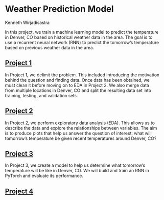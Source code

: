 # Weather Prediction Model
Kenneth Wirjadisastra

In this project, we train a machine learning model to predict the
temperature in Denver, CO based on historical weather data in the area.
The goal is to use a recurrent neural network (RNN) to predict the
tomorrow’s temperature based on previous weather data in the area.

## [Project 1](Project1)

In Project 1, we delimit the problem. This included introducing the
motivation behind the question and finding data. Once data has been
obtained, we must clean it before moving on to EDA in Project 2. We also
merge data from multiple locations in Denver, CO and split the resulting
data set into training, testing, and validation sets.

## [Project 2](Project2)

In Project 2, we perform exploratory data analysis (EDA). This allows us
to describe the data and explore the relationships between variables.
The aim is to produce plots that help us answer the question of
interest: what will tomorrow’s temperature be given recent temperatures
around Denver, CO?

## [Project 3](Project3)

In Project 3, we create a model to help us determine what tomorrow’s
temperature will be like in Denver, CO. We will build and train an RNN
in PyTorch and evaluate its performance.

## [Project 4](Project4)
